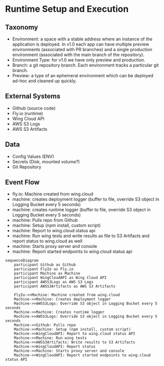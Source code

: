 # Runtime Setup and Execution

## Taxonomy

- Environment: a space with a stable address where an instance of the application is deployed. In v1.0 each app can have multiple preview environments (associated with PR branches) and a single production environment (associated with the main branch of the repository).
- Environment Type: for v1.0 we have only preview and production.
- Branch: a git repository branch. Each environment tracks a particular git branch.
- Preview: a type of an ephemeral environment which can be deployed ad-hoc and cleaned up quickly.


## External Systems

- Github (source code)
- Fly.io (runtime)
- Wing Cloud API
- AWS S3 Logs
- AWS S3 Artifacts

## Data

- Config Values (ENV)
- Secrets (Disk, mounted volume?)
- Git Repository

## Event Flow

- fly.io: Machine created from wing.cloud
- machine: creates deployment logger (buffer to file, override S3 object in Logging Bucket every 5 seconds)
- machine: creates runtime logger (buffer to file, override S3 object in Logging Bucket every 5 seconds)
- machine: Pulls repo from Github
- machine: Setup (npm install, custom script)
- machine: Report to wing.cloud status api
- machine: Run wing tests and write results as file to S3 Artifacts and report status to wing.cloud as well
- machine: Starts proxy server and console
- machine: Report started endpoints to wing.cloud status api

```mermaid
sequenceDiagram
    participant Github as Github
    participant FlyIo as Fly.io
    participant Machine as Machine
    participant WingCloudAPI as Wing Cloud API
    participant AWSS3Logs as AWS S3 Logs
    participant AWSS3Artifacts as AWS S3 Artifacts

    FlyIo->>Machine: Machine created from wing.cloud
    Machine->>Machine: Creates deployment logger
    Machine->>AWSS3Logs: Override S3 object in Logging Bucket every 5 seconds
    Machine->>Machine: Creates runtime logger
    Machine->>AWSS3Logs: Override S3 object in Logging Bucket every 5 seconds
    Machine->>Github: Pulls repo
    Machine->>Machine: Setup (npm install, custom script)
    Machine->>WingCloudAPI: Report to wing.cloud status API
    Machine->>Machine: Run wing tests
    Machine->>AWSS3Artifacts: Write results to S3 Artifacts
    Machine->>WingCloudAPI: Report status
    Machine->>Machine: Starts proxy server and console
    Machine->>WingCloudAPI: Report started endpoints to wing.cloud status API
```